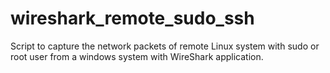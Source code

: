 # wireshark_remote_sudo_ssh
Script to capture the network packets of remote Linux system with sudo or root user from a windows system with WireShark application.

